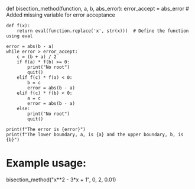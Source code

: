 def bisection_method(function, a, b, abs_error):
    error_accept = abs_error  # Added missing variable for error acceptance

    def f(x):
        return eval(function.replace('x', str(x)))  # Define the function using eval

    error = abs(b - a)
    while error > error_accept:
        c = (b + a) / 2
        if f(a) * f(b) >= 0:
            print("No root")
            quit()
        elif f(c) * f(a) < 0:
            b = c
            error = abs(b - a)
        elif f(c) * f(b) < 0:
            a = c
            error = abs(b - a)
        else:
            print("No root")
            quit()

    print(f"The error is {error}")
    print(f"The lower boundary, a, is {a} and the upper boundary, b, is {b}")

# Example usage:
bisection_method("x**2 - 3*x + 1", 0, 2, 0.01)
